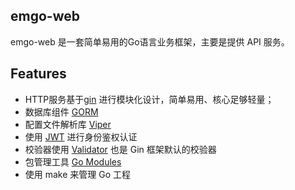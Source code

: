 ## emgo-web

emgo-web 是一套简单易用的Go语言业务框架，主要是提供 API 服务。

## Features
- HTTP服务基于[gin](https://github.com/gin-gonic/gin) 进行模块化设计，简单易用、核心足够轻量；
- 数据库组件 [GORM](https://github.com/jinzhu/gorm)
- 配置文件解析库 [Viper](https://github.com/spf13/viper)
- 使用 [JWT](https://jwt.io/) 进行身份鉴权认证
- 校验器使用 [Validator](https://github.com/go-playground/validator) 也是 Gin 框架默认的校验器
- 包管理工具 [Go Modules](https://github.com/golang/go/wiki/Modules)
- 使用 make 来管理 Go 工程